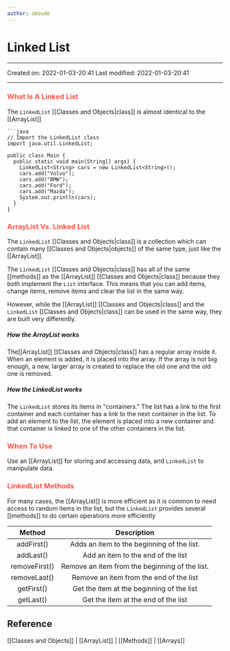 ```yaml
---
author: aboude
---
```

# Linked List
___

Created on: 2022-01-03-20:41
Last modified: 2022-01-03-20:41

___

### <span style="color: #ff5545;text-transform: capitalize;">What is a linked list</span>
The `LinkedList` [[Classes and Objects|class]] is almost identical to the [[ArrayList]]

```ad-example
```java
// Import the LinkedList class
import java.util.LinkedList;

public class Main {
  public static void main(String[] args) {
    LinkedList<String> cars = new LinkedList<String>();
    cars.add("Volvo");
    cars.add("BMW");
    cars.add("Ford");
    cars.add("Mazda");
    System.out.println(cars);
  }
}
```

### <span style="color: #ff5545;text-transform: capitalize;">ArrayList vs. linked list</span>
The `LinkedList` [[Classes and Objects|class]] is a collection which can contain many [[Classes and Objects|objects]] of the same type, just like the [[ArrayList]].

The `LinkedList` [[Classes and Objects|class]] has all of the same [[methods]] as the [[ArrayList]] [[Classes and Objects|class]] because they both implement the `List` interface. This means that you can add items, change items, remove items and clear the list in the same way.

However, while the [[ArrayList]] [[Classes and Objects|class]] and the `LinkedList` [[Classes and Objects|class]] can be used in the same way, they are built very differently.

##### How the ArrayList works
The[[ArrayList]] [[Classes and Objects|class]] has a regular array inside it. When an element is added, it is placed into the array. If the array is not big enough, a new, larger array is created to replace the old one and the old one is removed.

##### How the LinkedList works
The `LinkedList` stores its items in "containers." The list has a link to the first container and each container has a link to the next container in the list. To add an element to the list, the element is placed into a new container and that container is linked to one of the other containers in the list.

### <span style="color: #ff5545;text-transform: capitalize;">when to use</span>
Use an [[ArrayList]] for storing and accessing data, and `LinkedList` to manipulate data.

### <span style="color: #ff5545;text-transform: capitalize;">LinkedList methods</span>
For many cases, the [[ArrayList]] is more efficient as it is common to need access to random items in the list, but the `LinkedList` provides several [[methods]] to do certain operations more efficiently

|    Method     |                  Description                   |
|:-------------:|:----------------------------------------------:|
|  addFirst()   |   Adds an item to the beginning of the list.   |
|   addLast()   |       Add an item to the end of the list       |
| removeFirst() | Remove an item from the beginning of the list. |
| removeLast()  |    Remove an item from the end of the list     |
|  getFirst()   |   Get the item at the beginning of the list    |
|   getLast()   |      Get the item at the end of the list       | 

## Reference
[[Classes and Objects]] | [[ArrayList]] | [[Methods]] | [[Arrays]]
